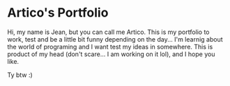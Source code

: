# Artico's Portfolio
Hi, my name is Jean, but you can call me Artico. This is my portfolio to work, test and be a little bit funny depending on the day... I'm learnig about the world of programing and I want test my ideas in somewhere. This is product of my head (don't scare... I am working on it lol), and I hope you like.

Ty btw :)
